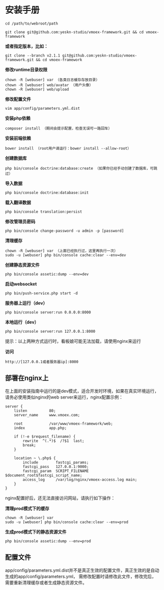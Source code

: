 # 安装手册

    cd /path/to/webroot/path

    git clone git@github.com:yeskn-studio/vmoex-framework.git && cd vmoex-framework

**或者指定版本，比如：**

    git clone --branch v2.1.1 git@github.com:yeskn-studio/vmoex-framework.git && cd vmoex-framework

**修改runtime目录权限**

    chown -R [webuser] var （各类日志缓存存放目录）
    chown -R [webuser] web/avatar （用户头像）
    chown -R [webuser] web/upload

**修改配置文件**

    vim app/config/parameters.yml.dist

**安装php依赖**

    composer install （期间会提示配置，检查无误可一路回车）

**安装前端依赖**

    bower install （root用户请运行：bower install --allow-root）
    
**创建数据库**

    php bin/console doctrine:database:create （如果你已经手动创建了数据库，可跳过）

**导入数据**

    php bin/console doctrine:database:init
    
**载入翻译数据**

    php bin/console translation:persist

**修改管理员密码**

    php bin/console change-password -u admin -p [password]
    
**清理缓存**

    chown -R [webuser] var （上面已经执行过，这里再执行一次）
    sudo -u [webuser] php bin/console cache:clear --env=dev
    
**创建静态资源文件**

    php bin/console assetic:dump --env=dev
    
**启动websocket**

    php bin/push-service.php start -d

**服务器上运行（dev）**

    php bin/console server:run 0.0.0.0:8000

**本地运行（dev）**

    php bin/console server:run 127.0.0.1:8000

提示：以上两种方式运行时，看板娘可能无法加载，请使用nginx来运行

**访问**

    http://[127.0.0.1或者服务器ip]:8000

## 部署在nginx上

在上面的安装指南中运行的是dev模式，适合开发时环境，如果在真实环境运行，请务必使用类似nginx的web server来运行，nginx配置示例：

```nginx
server {
    listen          80;
    server_name     www.vmoex.com;

    root            /var/www/vmoex-framework/web;
    index           app.php;

    if (!-e $request_filename) {
        rewrite  ^(.*)$  /?$1  last;
        break;
    }
    
    location ~ \.php$ {
        include        fastcgi_params;
        fastcgi_pass   127.0.0.1:9000;
        fastcgi_param  SCRIPT_FILENAME  $document_root$fastcgi_script_name;
        access_log     /var/log/nginx/vmoex-access.log main;
    }
}
```

nginx配置好后，还无法直接访问网站，请执行如下操作：

**清理prod模式下的缓存**

    chown -R [webuser] var
    sudo -u [webuser] php bin/console cache:clear --env=prod
    
**生成prod模式下的静态资源文件**

    php bin/console assetic:dump --env=prod

## 配置文件

app/config/parameters.yml.dist并不是真正生效的配置文件，真正生效的是自动生成的app/config/parameters.yml，
需修改配置时请修改此文件，修改完后，需要重新清理缓存或者生成静态资源文件。
